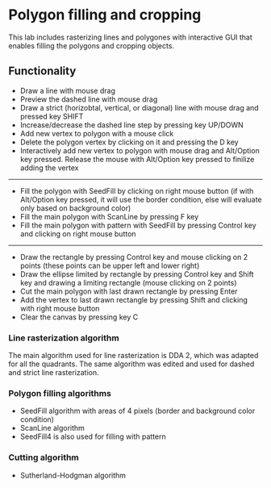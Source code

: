 # Polygon filling and cropping
This lab includes rasterizing lines and polygones with interactive GUI
that enables filling the polygons and cropping objects. 

## Functionality 

- Draw a line with mouse drag 
- Preview the dashed line with mouse drag
- Draw a strict (horizobtal, vertical, or diagonal) line with mouse drag and pressed key SHIFT
- Increase/decrease the dashed line step by pressing key UP/DOWN
- Add new vertex to polygon with a mouse click
- Delete the polygon vertex by clicking on it and pressing the D key
- Interactively add new vertex to polygon with mouse drag and 
Alt/Option key pressed. Release the mouse with Alt/Option key pressed to
finilize adding the vertex
---
- Fill the polygon with SeedFill by clicking on right mouse button 
(if with Alt/Option key pressed, it will use the border condition, 
else will evaluate only based on background color)
- Fill the main polygon with ScanLine by pressing F key 
- Fill the main polygon with pattern with SeedFill by pressing Control key 
and clicking on right mouse button
---
- Draw the rectangle by pressing Control key and mouse clicking on 2 points 
(these points can be upper left and lower right)
- Draw the ellipse limited by rectangle by pressing Control key and Shift key and 
drawing a limiting rectangle (mouse clicking on 2 points)
- Cut the main polygon with last drawn rectangle by pressing Enter 
- Add the vertex to last drawn rectangle by pressing Shift and clicking with right mouse button
- Clear the canvas by pressing key C

### Line rasterization algorithm
The main algorithm used for line rasterization is DDA 2, which was adapted for all the quadrants. 
The same algorithm was edited and used for dashed and strict line rasterization.

### Polygon filling algorithms 
- SeedFill algorithm with areas of 4 pixels (border and background color condition)
- ScanLine algorithm
- SeedFill4 is also used for filling with pattern 

### Cutting algorithm
- Sutherland-Hodgman algorithm
 